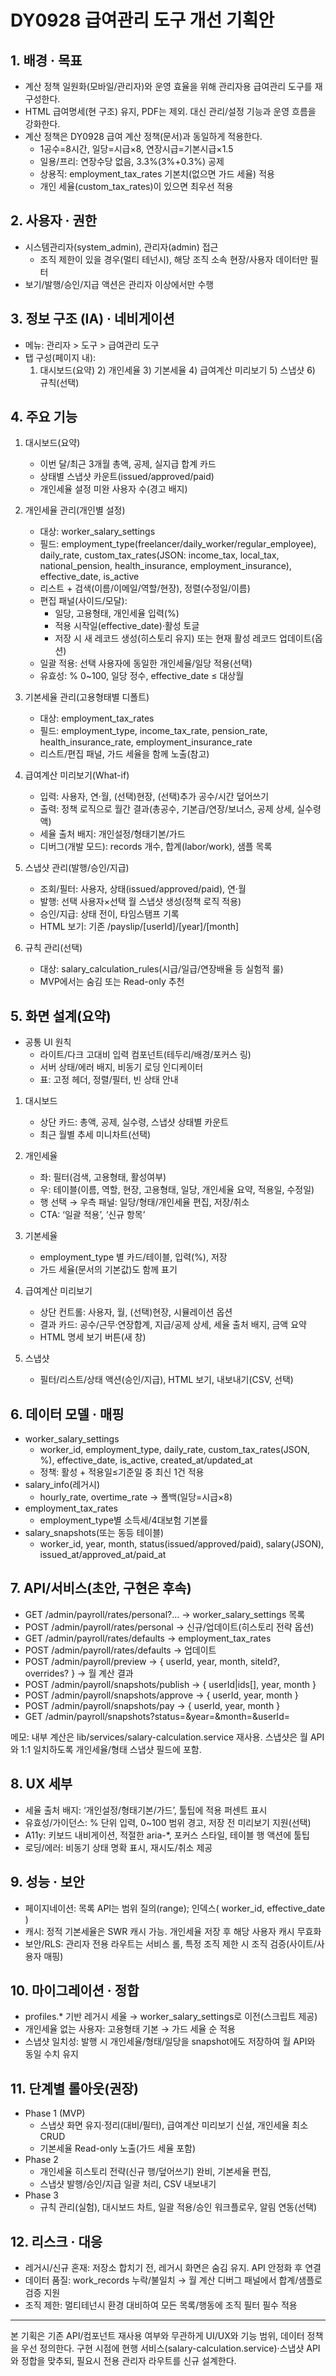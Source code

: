 # DY0928 급여관리 도구 개선 기획안

## 1. 배경 · 목표

- 계산 정책 일원화(모바일/관리자)와 운영 효율을 위해 관리자용 급여관리 도구를 재구성한다.
- HTML 급여명세(현 구조) 유지, PDF는 제외. 대신 관리/설정 기능과 운영 흐름을 강화한다.
- 계산 정책은 DY0928 급여 계산 정책(문서)과 동일하게 적용한다.
  - 1공수=8시간, 일당=시급×8, 연장시급=기본시급×1.5
  - 일용/프리: 연장수당 없음, 3.3%(3%+0.3%) 공제
  - 상용직: employment_tax_rates 기본치(없으면 가드 세율) 적용
  - 개인 세율(custom_tax_rates)이 있으면 최우선 적용

## 2. 사용자 · 권한

- 시스템관리자(system_admin), 관리자(admin) 접근
  - 조직 제한이 있을 경우(멀티 테넌시), 해당 조직 소속 현장/사용자 데이터만 필터
- 보기/발행/승인/지급 액션은 관리자 이상에서만 수행

## 3. 정보 구조 (IA) · 네비게이션

- 메뉴: 관리자 > 도구 > 급여관리 도구
- 탭 구성(페이지 내):
  1. 대시보드(요약) 2) 개인세율 3) 기본세율 4) 급여계산 미리보기 5) 스냅샷 6) 규칙(선택)

## 4. 주요 기능

1. 대시보드(요약)
   - 이번 달/최근 3개월 총액, 공제, 실지급 합계 카드
   - 상태별 스냅샷 카운트(issued/approved/paid)
   - 개인세율 설정 미완 사용자 수(경고 배지)

2. 개인세율 관리(개인별 설정)
   - 대상: worker_salary_settings
   - 필드: employment_type(freelancer/daily_worker/regular_employee), daily_rate, custom_tax_rates(JSON: income_tax, local_tax, national_pension, health_insurance, employment_insurance), effective_date, is_active
   - 리스트 + 검색(이름/이메일/역할/현장), 정렬(수정일/이름)
   - 편집 패널(사이드/모달):
     - 일당, 고용형태, 개인세율 입력(%)
     - 적용 시작일(effective_date)·활성 토글
     - 저장 시 새 레코드 생성(히스토리 유지) 또는 현재 활성 레코드 업데이트(옵션)
   - 일괄 적용: 선택 사용자에 동일한 개인세율/일당 적용(선택)
   - 유효성: % 0~100, 일당 정수, effective_date ≤ 대상월

3. 기본세율 관리(고용형태별 디폴트)
   - 대상: employment_tax_rates
   - 필드: employment_type, income_tax_rate, pension_rate, health_insurance_rate, employment_insurance_rate
   - 리스트/편집 패널, 가드 세율을 함께 노출(참고)

4. 급여계산 미리보기(What-if)
   - 입력: 사용자, 연·월, (선택)현장, (선택)추가 공수/시간 덮어쓰기
   - 출력: 정책 로직으로 월간 결과(총공수, 기본급/연장/보너스, 공제 상세, 실수령액)
   - 세율 출처 배지: 개인설정/형태기본/가드
   - 디버그(개발 모드): records 개수, 합계(labor/work), 샘플 목록

5. 스냅샷 관리(발행/승인/지급)
   - 조회/필터: 사용자, 상태(issued/approved/paid), 연·월
   - 발행: 선택 사용자×선택 월 스냅샷 생성(정책 로직 적용)
   - 승인/지급: 상태 전이, 타임스탬프 기록
   - HTML 보기: 기존 /payslip/[userId]/[year]/[month]

6. 규칙 관리(선택)
   - 대상: salary_calculation_rules(시급/일급/연장배율 등 실험적 룰)
   - MVP에서는 숨김 또는 Read-only 추천

## 5. 화면 설계(요약)

- 공통 UI 원칙
  - 라이트/다크 고대비 입력 컴포넌트(테두리/배경/포커스 링)
  - 서버 상태/에러 배지, 비동기 로딩 인디케이터
  - 표: 고정 헤더, 정렬/필터, 빈 상태 안내

1. 대시보드
   - 상단 카드: 총액, 공제, 실수령, 스냅샷 상태별 카운트
   - 최근 월별 추세 미니차트(선택)

2. 개인세율
   - 좌: 필터(검색, 고용형태, 활성여부)
   - 우: 테이블(이름, 역할, 현장, 고용형태, 일당, 개인세율 요약, 적용일, 수정일)
   - 행 선택 → 우측 패널: 일당/형태/개인세율 편집, 저장/취소
   - CTA: ‘일괄 적용’, ‘신규 항목’

3. 기본세율
   - employment_type 별 카드/테이블, 입력(%), 저장
   - 가드 세율(문서의 기본값)도 함께 표기

4. 급여계산 미리보기
   - 상단 컨트롤: 사용자, 월, (선택)현장, 시뮬레이션 옵션
   - 결과 카드: 공수/근무·연장합계, 지급/공제 상세, 세율 출처 배지, 금액 요약
   - HTML 명세 보기 버튼(새 창)

5. 스냅샷
   - 필터/리스트/상태 액션(승인/지급), HTML 보기, 내보내기(CSV, 선택)

## 6. 데이터 모델 · 매핑

- worker_salary_settings
  - worker_id, employment_type, daily_rate, custom_tax_rates(JSON, %), effective_date, is_active, created_at/updated_at
  - 정책: 활성 + 적용일≤기준일 중 최신 1건 적용
- salary_info(레거시)
  - hourly_rate, overtime_rate → 폴백(일당=시급×8)
- employment_tax_rates
  - employment_type별 소득세/4대보험 기본률
- salary_snapshots(또는 동등 테이블)
  - worker_id, year, month, status(issued/approved/paid), salary(JSON), issued_at/approved_at/paid_at

## 7. API/서비스(초안, 구현은 후속)

- GET /admin/payroll/rates/personal?… → worker_salary_settings 목록
- POST /admin/payroll/rates/personal → 신규/업데이트(히스토리 전략 옵션)
- GET /admin/payroll/rates/defaults → employment_tax_rates
- POST /admin/payroll/rates/defaults → 업데이트
- POST /admin/payroll/preview → { userId, year, month, siteId?, overrides? } → 월 계산 결과
- POST /admin/payroll/snapshots/publish → { userId|ids[], year, month }
- POST /admin/payroll/snapshots/approve → { userId, year, month }
- POST /admin/payroll/snapshots/pay → { userId, year, month }
- GET /admin/payroll/snapshots?status=&year=&month=&userId=

메모: 내부 계산은 lib/services/salary-calculation.service 재사용. 스냅샷은 월 API와 1:1 일치하도록 개인세율/형태 스냅샷 필드에 포함.

## 8. UX 세부

- 세율 출처 배지: ‘개인설정/형태기본/가드’, 툴팁에 적용 퍼센트 표시
- 유효성/가이던스: % 단위 입력, 0~100 범위 경고, 저장 전 미리보기 지원(선택)
- A11y: 키보드 내비게이션, 적절한 aria-\*, 포커스 스타일, 테이블 행 액션에 툴팁
- 로딩/에러: 비동기 상태 명확 표시, 재시도/취소 제공

## 9. 성능 · 보안

- 페이지네이션: 목록 API는 범위 질의(range); 인덱스( worker_id, effective_date )
- 캐시: 정적 기본세율은 SWR 캐시 가능. 개인세율 저장 후 해당 사용자 캐시 무효화
- 보안/RLS: 관리자 전용 라우트는 서비스 롤, 특정 조직 제한 시 조직 검증(사이트/사용자 매핑)

## 10. 마이그레이션 · 정합

- profiles.\* 기반 레거시 세율 → worker_salary_settings로 이전(스크립트 제공)
- 개인세율 없는 사용자: 고용형태 기본 → 가드 세율 순 적용
- 스냅샷 일치성: 발행 시 개인세율/형태/일당을 snapshot에도 저장하여 월 API와 동일 수치 유지

## 11. 단계별 롤아웃(권장)

- Phase 1 (MVP)
  - 스냅샷 화면 유지·정리(대비/필터), 급여계산 미리보기 신설, 개인세율 최소 CRUD
  - 기본세율 Read-only 노출(가드 세율 포함)
- Phase 2
  - 개인세율 히스토리 전략(신규 행/덮어쓰기) 완비, 기본세율 편집,
  - 스냅샷 발행/승인/지급 일괄 처리, CSV 내보내기
- Phase 3
  - 규칙 관리(실험), 대시보드 차트, 일괄 적용/승인 워크플로우, 알림 연동(선택)

## 12. 리스크 · 대응

- 레거시/신규 혼재: 저장소 합치기 전, 레거시 화면은 숨김 유지. API 안정화 후 연결
- 데이터 품질: work_records 누락/불일치 → 월 계산 디버그 패널에서 합계/샘플로 검증 지원
- 조직 제한: 멀티테넌시 환경 대비하여 모든 목록/행동에 조직 필터 필수 적용

---

본 기획은 기존 API/컴포넌트 재사용 여부와 무관하게 UI/UX와 기능 범위, 데이터 정책을 우선 정의한다. 구현 시점에 현행 서비스(salary-calculation.service)·스냅샷 API와 정합을 맞추되, 필요시 전용 관리자 라우트를 신규 설계한다.
